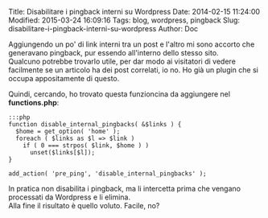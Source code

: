 Title: Disabilitare i pingback interni su Wordpress
Date: 2014-02-15 11:24:00
Modified: 2015-03-24 16:09:16
Tags: blog, wordpress, pingback
Slug: disabilitare-i-pingback-interni-su-wordpress
Author: Doc

Aggiungendo un po' di link interni tra un post e l'altro mi sono accorto
che generavano pingback, pur essendo all'interno dello stesso sito.  
Qualcuno potrebbe trovarlo utile, per dar modo ai visitatori di vedere
facilmente se un articolo ha dei post correlati, io no. Ho già un plugin
che si occupa appositamente di questo.

Quindi, cercando, ho trovato questa funzioncina da aggiungere nel
**functions.php**:

    :::php
    function disable_internal_pingbacks( &$links ) {
      $home = get_option( 'home' );
      foreach ( $links as $l => $link )
        if ( 0 === strpos( $link, $home ) )
          unset($links[$l]);
    }

    add_action( 'pre_ping', 'disable_internal_pingbacks' );


In pratica non disabilita i pingback, ma li intercetta prima che vengano
processati da Wordpress e li elimina.  
Alla fine il risultato è quello voluto. Facile, no?
